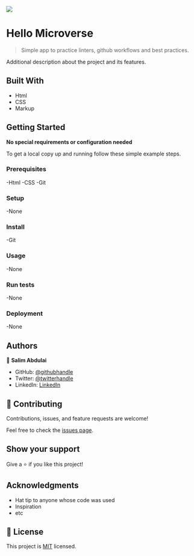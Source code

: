 ![](https://img.shields.io/badge/Microverse-blueviolet)

# Hello Microverse

> Simple app to practice linters, github workflows and best practices.


Additional description about the project and its features.

## Built With

- Html
- CSS
- Markup


## Getting Started

**No special requirements or configuration needed**


To get a local copy up and running follow these simple example steps.

### Prerequisites
-Html
-CSS
-Git

### Setup
-None


### Install
-Git

### Usage
-None

### Run tests
-None

### Deployment
-None



## Authors

👤 **Salim Abdulai**

- GitHub: [@githubhandle](https://github.com/RayhanTabase)
- Twitter: [@twitterhandle](https://twitter.com/@RayhanTabase)
- LinkedIn: [LinkedIn](https://linkedin.com/in/salim-abdulai-5430065b)



## 🤝 Contributing

Contributions, issues, and feature requests are welcome!

Feel free to check the [issues page](../../issues/).

## Show your support

Give a ⭐️ if you like this project!

## Acknowledgments

- Hat tip to anyone whose code was used
- Inspiration
- etc

## 📝 License

This project is [MIT](./MIT.md) licensed.
